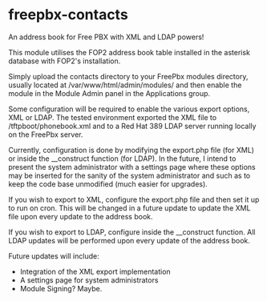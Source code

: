 # freepbx-contacts

An address book for Free PBX with XML and LDAP powers!

This module utilises the FOP2 address book table installed in the asterisk
database with FOP2's installation.

Simply upload the contacts directory to your FreePbx modules directory, usually
located at /var/www/html/admin/modules/ and then enable the module in the Module
Admin panel in the Applications group.

Some configuration will be required to enable the various export options, XML or
LDAP. The tested environment exported the XML file to /tftpboot/phonebook.xml
and to a Red Hat 389 LDAP server running locally on the FreePbx server.

Currently, configuration is done by modifying the export.php file (for XML) or
inside the __construct function (for LDAP). In the future, I intend to present
the system administrator with a settings page where these options may be
inserted for the sanity of the system administrator and such as to keep the
code base unmodified (much easier for upgrades).

If you wish to export to XML, configure the export.php file and then set it up
to run on cron. This will be changed in a future update to update the XML file
upon every update to the address book.

If you wish to export to LDAP, configure inside the __construct function. All
LDAP updates will be performed upon every update of the address book.

Future updates will include:
* Integration of the XML export implementation
* A settings page for system administrators
* Module Signing? Maybe.
